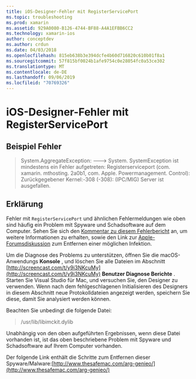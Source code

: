 ```yaml
---
title: iOS-Designer-Fehler mit RegisterServicePort
ms.topic: troubleshooting
ms.prod: xamarin
ms.assetid: 929A0080-B126-4744-BF88-A4A1EFBB6CC2
ms.technology: xamarin-ios
author: conceptdev
ms.author: crdun
ms.date: 04/03/2018
ms.openlocfilehash: 815eb638b3e394dcfe4b60d716820c610b01f8a1
ms.sourcegitcommit: 57f815bf0024b1afe9754c0e28054fc0a53ce302
ms.translationtype: MT
ms.contentlocale: de-DE
ms.lasthandoff: 09/06/2019
ms.locfileid: "70769326"
---
```

# <a name="ios-designer-error-with-registerserviceport"></a>iOS-Designer-Fehler mit RegisterServicePort

## <a name="sample-error"></a>Beispiel Fehler
> System.AggregateException: ---> System. SystemException ist mindestens ein Fehler aufgetreten: Registerserviceport (com. xamarin. mthosting. 2a0b1, com. Apple. Powermanagement. Control): Zurückgegebener Kernel:-308 (-308): (IPC/MIG) Server ist ausgefallen.

## <a name="explanation"></a>Erklärung
Fehler mit `RegisterServicePort` und ähnlichen Fehlermeldungen wie oben sind häufig ein Problem mit Spyware und Schadsoftware auf dem Computer. Sehen Sie sich den [Kommentar zu diesem Fehlerbericht](https://bugzilla.xamarin.com/show_bug.cgi?id=21907#c4) an, um weitere Informationen zu erhalten, sowie den Link zur [Apple-Forumsdiskussion](https://discussions.apple.com/thread/5596008) zum Entfernen einer möglichen Infektion. 

Um die Diagnose des Problems zu unterstützen, öffnen Sie die macOS-Anwendungs **Konsole** , und löschen Sie alle Dateien im Abschnitt [http://screencast.com/t/y9i3NKcuMy](http://screencast.com/t/y9i3NKcuMy) **Benutzer Diagnose Berichte** . Starten Sie Visual Studio für Mac, und versuchen Sie, den Designer zu verwenden. Wenn nach dem fehlgeschlagenen Initialisieren des Designers in diesem Abschnitt neue Protokolldateien angezeigt werden, speichern Sie diese, damit Sie analysiert werden können.  

Beachten Sie unbedingt die folgende Datei: 
> /usr/lib/libimckit.dylib

Unabhängig von den oben aufgeführten Ergebnissen, wenn diese Datei vorhanden ist, ist das oben beschriebene Problem mit Spyware und Schadsoftware auf Ihrem Computer vorhanden.  

Der folgende Link enthält die Schritte zum Entfernen dieser Spyware/Malware:[http://www.thesafemac.com/arg-genieo/](http://www.thesafemac.com/arg-genieo/)  

